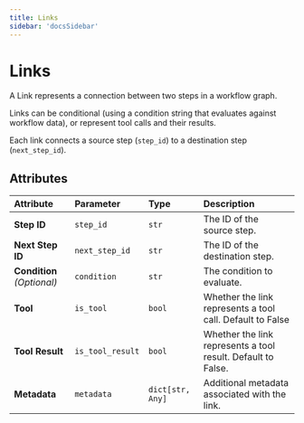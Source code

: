 ```yaml
---
title: Links
sidebar: 'docsSidebar'
---
```


# Links


A Link represents a connection between two steps in a workflow graph.

Links can be conditional (using a condition string that evaluates against workflow data), or represent tool calls and their results. 

Each link connects a source step (`step_id`) to a destination step (`next_step_id`).

## Attributes

| Attribute                               | Parameter                | Type                                | Description                                                                                                          |
| :-------------------------------------- | :----------------------- | :--------------------------------------- | :------------------------------------------------- |
| **Step ID**                                | `step_id`                   | `str`                         | The ID of the source step.                                                           |
| **Next Step ID**                                | `next_step_id`                   | `str`                         | The ID of the destination step.                                                           |
| **Condition** _(Optional)_                                | `condition`                   | `str`                         | The condition to evaluate.                                                           |
| **Tool**                                | `is_tool`                   | `bool`                         | Whether the link represents a tool call. Default to False                                                           |
| **Tool Result**                                | `is_tool_result`                   | `bool`                         | Whether the link represents a tool result. Default to False.                                                           |
| **Metadata**                           | `metadata`              | `dict[str, Any]`                         | Additional metadata associated with the link.                                                                 |